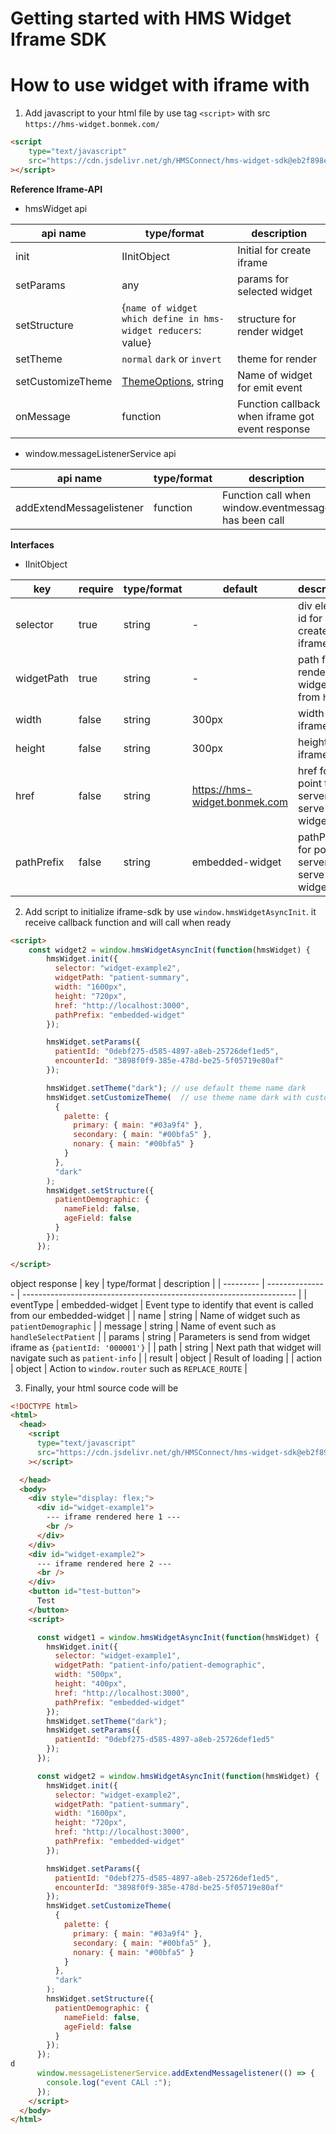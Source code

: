 # Getting started with HMS Widget Iframe SDK

# **How to use widget with iframe with**

1. Add javascript to your html file by use tag `<script>` with src `https://hms-widget.bonmek.com/`

```html
<script
    type="text/javascript"
    src="https://cdn.jsdelivr.net/gh/HMSConnect/hms-widget-sdk@eb2f898e993bbbf30e2fa54593dab266e37045ee/sdk/iframe-sdk.min.js"
></script>
```

**Reference Iframe-API**
- hmsWidget api

| api name          | type/format                                                                   | description                                      |
| ----------------- | ----------------------------------------------------------------------------- | ------------------------------------------------ |
| init              | IInitObject                                                                   | Initial for create iframe                        |
| setParams         | any                                                                           | params for selected widget                       |
| setStructure      | {`name of widget which define in hms-widget reducers`: value}                 | structure for render widget                      |
| setTheme          | `normal` `dark` or `invert`                                                   | theme for render                                 |
| setCustomizeTheme | [ThemeOptions](https://v4-8-3.material-ui.com/customization/theming/), string | Name of widget for emit event                    |
| onMessage         | function                                                                      | Function callback when iframe got event response |


- window.messageListenerService api

| api name                 | type/format | description                                          |
| ------------------------ | ----------- | ---------------------------------------------------- |
| addExtendMessagelistener | function    | Function call when window.eventmessage has been call |

**Interfaces**
- IInitObject

| key        | require | type/format | default                       | description                                      |
| ---------- | ------- | ----------- | ----------------------------- | ------------------------------------------------ |
| selector   | true    | string      | -                             | div element id for create iframe                 |
| widgetPath | true    | string      | -                             | path for render widget from `href`               |
| width      | false   | string      | 300px                         | width of iframe                                  |
| height     | false   | string      | 300px                         | height of iframe                                 |
| href       | false   | string      | https://hms-widget.bonmek.com | href for point to server that serve widget       |
| pathPrefix | false   | string      | embedded-widget               | pathPrefix for point to server that serve widget |


2. Add script to initialize iframe-sdk by use `window.hmsWidgetAsyncInit`. it receive callback function and will call when ready
```html
<script>
    const widget2 = window.hmsWidgetAsyncInit(function(hmsWidget) {
        hmsWidget.init({
          selector: "widget-example2",
          widgetPath: "patient-summary",
          width: "1600px",
          height: "720px",
          href: "http://localhost:3000",
          pathPrefix: "embedded-widget"
        });

        hmsWidget.setParams({
          patientId: "0debf275-d585-4897-a8eb-25726def1ed5",
          encounterId: "3898f0f9-385e-478d-be25-5f05719e80af"
        });

        hmsWidget.setTheme("dark"); // use default theme name dark
        hmsWidget.setCustomizeTheme(  // use theme name dark with custom
          {
            palette: {
              primary: { main: "#03a9f4" },
              secondary: { main: "#00bfa5" },
              nonary: { main: "#00bfa5" }
            }
          },
          "dark"
        );
        hmsWidget.setStructure({
          patientDemographic: { 
            nameField: false,
            ageField: false
          }
        });
      });

</script>
```

object response 
  | key       | type/format     | description                                                          |
  | --------- | --------------- | -------------------------------------------------------------------- |
  | eventType | embedded-widget | Event type to identify that event is called from our embedded-widget |
  | name      | string          | Name of widget such as `patientDemographic`                          |
  | message   | string          | Name of event such as `handleSelectPatient`                          |
  | params    | string          | Parameters is send from widget iframe  as `{patientId: '000001'}`    |
  | path      | string          | Next path that widget will navigate such as `patient-info`           |
  | result    | object          | Result of loading                                                    |
  | action    | object          | Action to `window.router` such as `REPLACE_ROUTE`                    |


3. Finally, your html source code will be

```html
<!DOCTYPE html>
<html>
  <head>
    <script
      type="text/javascript"
      src="https://cdn.jsdelivr.net/gh/HMSConnect/hms-widget-sdk@eb2f898e993bbbf30e2fa54593dab266e37045ee/sdk/iframe-sdk.min.js"
    ></script>

  </head>
  <body>
    <div style="display: flex;">
      <div id="widget-example1">
        --- iframe rendered here 1 ---
        <br />
      </div>
    </div>
    <div id="widget-example2">
      --- iframe rendered here 2 ---
      <br />
    </div>
    <button id="test-button">
      Test
    </button>
    <script>

      const widget1 = window.hmsWidgetAsyncInit(function(hmsWidget) {
        hmsWidget.init({
          selector: "widget-example1",
          widgetPath: "patient-info/patient-demographic",
          width: "500px",
          height: "400px",
          href: "http://localhost:3000",
          pathPrefix: "embedded-widget"
        });
        hmsWidget.setTheme("dark");
        hmsWidget.setParams({
          patientId: "0debf275-d585-4897-a8eb-25726def1ed5"
        });
      });

      const widget2 = window.hmsWidgetAsyncInit(function(hmsWidget) {
        hmsWidget.init({
          selector: "widget-example2",
          widgetPath: "patient-summary",
          width: "1600px",
          height: "720px",
          href: "http://localhost:3000",
          pathPrefix: "embedded-widget"
        });

        hmsWidget.setParams({
          patientId: "0debf275-d585-4897-a8eb-25726def1ed5",
          encounterId: "3898f0f9-385e-478d-be25-5f05719e80af"
        });
        hmsWidget.setCustomizeTheme(
          {
            palette: {
              primary: { main: "#03a9f4" },
              secondary: { main: "#00bfa5" },
              nonary: { main: "#00bfa5" }
            }
          },
          "dark"
        );
        hmsWidget.setStructure({
          patientDemographic: { 
            nameField: false,
            ageField: false
          }
        });
      });
d
      window.messageListenerService.addExtendMessagelistener(() => {
        console.log("event CALl :");
      });
    </script>
  </body>
</html>

```
